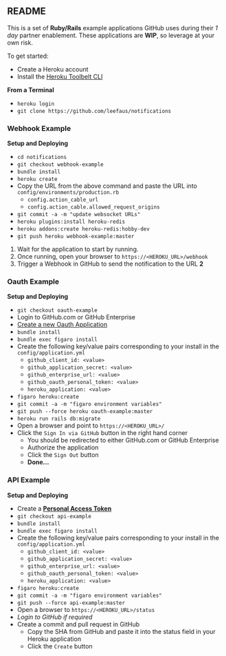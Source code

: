 ## README

This is a set of **Ruby/Rails** example applications GitHub uses during their _1 day_ partner enablement.  These applications are **WIP**, so leverage at your own risk.

To get started:

- Create a Heroku account
- Install the [Heroku Toolbelt CLI](https://toolbelt.heroku.com/)

**From a Terminal**  
- `heroku login`
- `git clone https://github.com/leefaus/notifications`

### Webhook Example

**Setup and Deploying**

- `cd notifications`
- `git checkout webhook-example`
- `bundle install`
- `heroku create`
- Copy the URL from the above command and paste the URL into `config/environments/production.rb`
  - `config.action_cable_url`
  - `config.action_cable.allowed_request_origins`
- `git commit -a -m "update websocket URLs"`
- `heroku plugins:install heroku-redis`
- `heroku addons:create heroku-redis:hobby-dev`
- `git push heroku webhook-example:master`

1. Wait for the application to start by running.  
2. Once running, open your browser to `https://<HEROKU_URL>/webhook`
3. Trigger a Webhook in GitHub to send the notification to the URL **2**

### Oauth Example

**Setup and Deploying**

- `git checkout oauth-example`
- Login to GitHub.com or GitHub Enterprise
- [Create a new Oauth Application](https://help.github.com/enterprise/admin/guides/user-management/using-github-oauth/)
- `bundle install`
- `bundle exec figaro install`
- Create the following key/value pairs corresponding to your install in the `config/application.yml`
  - `github_client_id: <value>`
  - `github_application_secret: <value>`
  - `github_enterprise_url: <value>`
  - `github_oauth_personal_token: <value>`
  - `heroku_application: <value>`
- `figaro heroku:create`
- `git commit -a -m "figaro environment variables"`
- `git push --force heroku oauth-example:master`
- `heroku run rails db:migrate`
- Open a browser and point to `https://<HEROKU_URL>/`
- Click the `Sign In via GitHub` button in the right hand corner
  - You should be redirected to either GitHub.com or GitHub Enterprise
  - Authorize the application 
  - Click the `Sign Out` button
  - **Done...**

### API Example

**Setup and Deploying**

- Create a [**Personal Access Token**](https://help.github.com/articles/creating-an-access-token-for-command-line-use/)
- `git checkout api-example`
- `bundle install`
- `bundle exec figaro install`
- Create the following key/value pairs corresponding to your install in the `config/application.yml`
  - `github_client_id: <value>`
  - `github_application_secret: <value>`
  - `github_enterprise_url: <value>`
  - `github_oauth_personal_token: <value>`
  - `heroku_application: <value>`
- `figaro heroku:create`
- `git commit -a -m "figaro environment variables"`
- `git push --force api-example:master`
- Open a browser to `https://<HEROKU_URL>/status`
- _Login to GitHub if required_
- Create a commit and pull request in GitHub
  - Copy the SHA from GitHub and paste it into the status field in your Heroku application
  - Click the `Create` button
